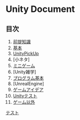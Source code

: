 # Unity Document


## **目次**

1. [前提知識](1_ElementaryKnowledge/1.md)
2. [基本](2_BasicKnowledge/2.md)
3. [UnityPickUp](3_PickUp/3.md)
4. [小ネタ]
5. [ミニゲーム](5_MiniGame/5.md)
6. [Unity雑学]
7. [プログラム基本](7_ProgramBasic/7.md)
8. [UnrealEngine]
9. [ゲームアイデア](10_GameIdea/GameIdea.md)
10. [Unityテスト](11_UnityTest/UnityTest.md)
11. [ゲーム以外](9_OtherThanGames/9.md)





[テスト](_TestFolder/Untitled-1.md)


